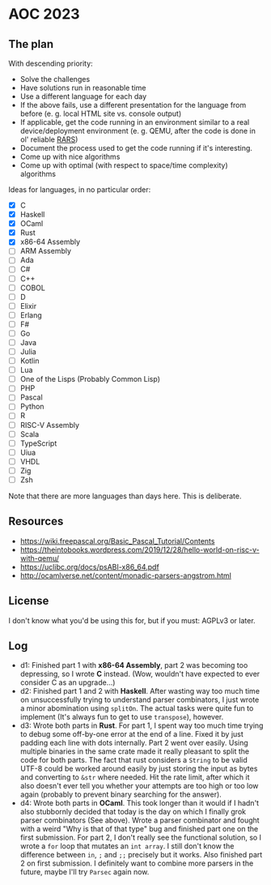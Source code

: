 # AOC 2023
## The plan
With descending priority:
- Solve the challenges
- Have solutions run in reasonable time
- Use a different language for each day
- If the above fails, use a different presentation for the language from before (e. g. local HTML site vs. console output)
- If applicable, get the code running in an environment similar to a real device/deployment environment (e. g. QEMU, after the code is done in ol' reliable [RARS](https://github.com/TheThirdOne/rars))
- Document the process used to get the code running if it's interesting.
- Come up with nice algorithms
- Come up with optimal (with respect to space/time complexity) algorithms

Ideas for languages, in no particular order:
- [x] C
- [x] Haskell
- [x] OCaml
- [x] Rust
- [x] x86-64 Assembly
- [ ] ARM Assembly
- [ ] Ada
- [ ] C#
- [ ] C++
- [ ] COBOL
- [ ] D
- [ ] Elixir
- [ ] Erlang
- [ ] F#
- [ ] Go
- [ ] Java
- [ ] Julia
- [ ] Kotlin
- [ ] Lua
- [ ] One of the Lisps (Probably Common Lisp)
- [ ] PHP
- [ ] Pascal
- [ ] Python
- [ ] R
- [ ] RISC-V Assembly
- [ ] Scala
- [ ] TypeScript
- [ ] Uiua
- [ ] VHDL
- [ ] Zig
- [ ] Zsh

Note that there are more languages than days here. This is deliberate.

## Resources
- https://wiki.freepascal.org/Basic_Pascal_Tutorial/Contents
- https://theintobooks.wordpress.com/2019/12/28/hello-world-on-risc-v-with-qemu/
- https://uclibc.org/docs/psABI-x86_64.pdf
- http://ocamlverse.net/content/monadic-parsers-angstrom.html
## License
I don't know what you'd be using this for, but if you must: AGPLv3 or later.
## Log
- d1: Finished part 1 with **x86-64 Assembly**, part 2 was becoming too depressing, so I wrote **C** instead. (Wow, wouldn't have expected to ever consider C as an upgrade...)
- d2: Finished part 1 and 2 with **Haskell**. After wasting way too much time on unsuccessfully trying to understand parser combinators, I just wrote a minor abomination using `splitOn`. The actual tasks were quite fun to implement (It's always fun to get to use `transpose`), however.
- d3: Wrote both parts in **Rust**. For part 1, I spent way too much time trying to debug some off-by-one error at the end of a line. Fixed it by just padding each line with dots internally. Part 2 went over easily. Using multiple binaries in the same crate made it really pleasant to split the code for both parts. The fact that rust considers a `String` to be valid UTF-8 could be worked around easily by just storing the input as bytes and converting to `&str` where needed. Hit the rate limit, after which it also doesn't ever tell you whether your attempts are too high or too low again (probably to prevent binary searching for the answer).
- d4: Wrote both parts in **OCaml**. This took longer than it would if I hadn't also stubbornly decided that today is the day on which I finally grok parser combinators (See above). Wrote a parser combinator and fought with a weird "Why is that of that type" bug and finished part one on the first submission. For part 2, I don't really see the functional solution, so I wrote a `for` loop that mutates an `int array`. I still don't know the difference between `in`, `;` and `;;` precisely but it works. Also finished part 2 on first submission. I definitely want to combine more parsers in the future, maybe I'll try `Parsec` again now.
